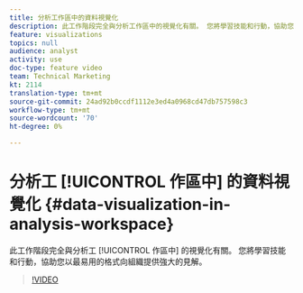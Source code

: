 ```yaml
---
title: 分析工作區中的資料視覺化
description: 此工作階段完全與分析工作區中的視覺化有關。 您將學習技能和行動，協助您以最易用的格式向組織提供強大的見解。
feature: visualizations
topics: null
audience: analyst
activity: use
doc-type: feature video
team: Technical Marketing
kt: 2114
translation-type: tm+mt
source-git-commit: 24ad92b0ccdf1112e3ed4a0968cd47db757598c3
workflow-type: tm+mt
source-wordcount: '70'
ht-degree: 0%

---
```



# 分析工 [!UICONTROL 作區中] 的資料視覺化 {#data-visualization-in-analysis-workspace}

此工作階段完全與分析工 [!UICONTROL 作區中] 的視覺化有關。 您將學習技能和行動，協助您以最易用的格式向組織提供強大的見解。

>[!VIDEO](https://video.tv.adobe.com/v/25036/?quality=12)
